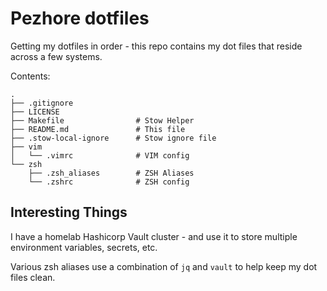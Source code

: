 # Pezhore dotfiles

Getting my dotfiles in order - this repo contains my dot files that reside across a few systems.


Contents: 

```
.
├── .gitignore
├── LICENSE
├── Makefile                # Stow Helper
├── README.md               # This file
├── .stow-local-ignore      # Stow ignore file
├── vim
│   └── .vimrc              # VIM config
└── zsh
    ├── .zsh_aliases        # ZSH Aliases
    └── .zshrc              # ZSH config
```

## Interesting Things

I have a homelab Hashicorp Vault cluster - and use it to store multiple environment variables, secrets, etc.

Various zsh aliases use a combination of `jq` and `vault` to help keep my dot files clean.